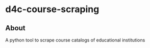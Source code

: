 # d4c-course-scraping

## About
A python tool to scrape course catalogs of educational institutions
